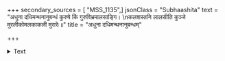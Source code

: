 +++
secondary_sources = [ "MSS_1135",]
jsonClass = "Subhaashita"
text = "अधुना दधिमन्थनानुबन्धं कुरुषे किं गुरुविभ्रमालसाङ्गि।  \nकलशस्तनि लालसीति कुञ्जे मुरलीकोमलकाकली मुरारेः॥"
title = "अधुना दधिमन्थनानुबन्धम्"

+++

<details><summary>Text</summary>

अधुना दधिमन्थनानुबन्धं कुरुषे किं गुरुविभ्रमालसाङ्गि।  
कलशस्तनि लालसीति कुञ्जे मुरलीकोमलकाकली मुरारेः॥
</details>
